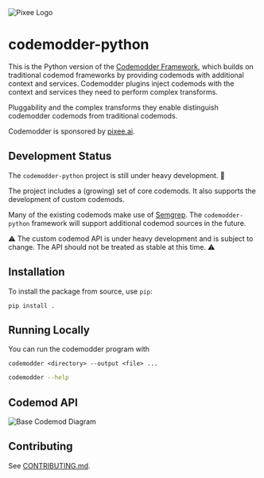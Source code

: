 <picture>
  <source media="(prefers-color-scheme: dark)" srcset="img/codemodder-dark.png">
  <source media="(prefers-color-scheme: light)" srcset="img/codemodder-light.png">
  <img alt="Pixee Logo" src="https://github.com/pixee/pixee-cli/raw/main/img/codemodder.png">
</picture>

# codemodder-python

This is the Python version of the [Codemodder Framework](https://codemodder.io/), which builds on traditional codemod frameworks by providing
codemods with additional context and services. Codemodder plugins inject codemods with the context and services they need to perform complex transforms.

Pluggability and the complex transforms they enable distinguish codemodder codemods from traditional codemods.

Codemodder is sponsored by [pixee.ai](https://pixee.ai).

## Development Status

The `codemodder-python` project is still under heavy development. 🚧

The project includes a (growing) set of core codemods. It also supports the
development of custom codemods.

Many of the existing codemods make use of [Semgrep](https://semgrep.dev/). The
`codemodder-python` framework will support additional codemod sources in the
future.

⚠️  The custom codemod API is under heavy development and is subject to change.
The API should not be treated as stable at this time. ⚠️

## Installation

To install the package from source, use `pip`:

```
pip install .
```

## Running Locally

You can run the codemodder program with

```codemodder <directory> --output <file> ...```

```bash
codemodder --help
```

## Codemod API
<picture>
  <source srcset="img/base-codemod.jpg">
  <img alt="Base Codemod Diagram" src="https://github.com/pixee/pixee-cli/raw/main/img/base-codemod.jpg">
</picture>

## Contributing
See [CONTRIBUTING.md](CONTRIBUTING.md).
